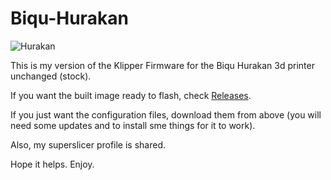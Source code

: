 # Biqu-Hurakan

![Hurakan](https://user-images.githubusercontent.com/86446936/205506853-d4630bb2-5ce3-4ebb-ba12-a8c7f9b60acf.jpeg)

This is my version of the Klipper Firmware for the Biqu Hurakan 3d printer unchanged (stock).

If you want the built image ready to flash, check <a href="https://github.com/3dprintpt/Biqu-Hurakan/releases">Releases</a>.

If you just want the configuration files, download them from above (you will need some updates and to install sme things for it to work).

Also, my superslicer profile is shared.

Hope it helps.
Enjoy.
